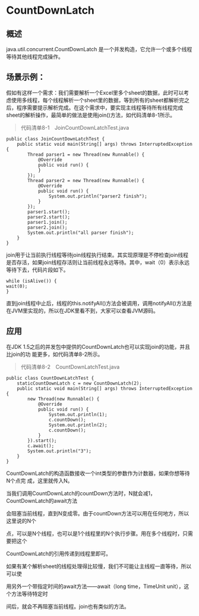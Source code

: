 # CountDownLatch

## 概述

java.util.concurrent.CountDownLatch 是一个并发构造，它允许一个或多个线程等待其他线程完成操作。

## 场景示例：

假如有这样一个需求：我们需要解析一个Excel里多个sheet的数据，此时可以考虑使用多线程，每个线程解析一个sheet里的数据，等到所有的sheet都解析完之后，程序需要提示解析完成。在这个需求中，要实现主线程等待所有线程完成sheet的解析操作，最简单的做法是使用join\(\)方法，如代码清单8-1所示。

> 代码清单8-1　JoinCountDownLatchTest.java

```
public class JoinCountDownLatchTest {
    public static void main(String[] args) throws InterruptedException {
        Thread parser1 = new Thread(new Runnable() {
            @Override
            public void run() {
            }
        });
        Thread parser2 = new Thread(new Runnable() {
            @Override
            public void run() {
                System.out.println("parser2 finish");
            }
        });
        parser1.start();
        parser2.start();
        parser1.join();
        parser2.join();
        System.out.println("all parser finish");
    }
}
```

join用于让当前执行线程等待join线程执行结束。其实现原理是不停检查join线程是否存活，如果join线程存活则让当前线程永远等待。其中，wait（0）表示永远等待下去，代码片段如下。

```
while (isAlive()) {
wait(0);
}
```

直到join线程中止后，线程的this.notifyAll\(\)方法会被调用，调用notifyAll\(\)方法是在JVM里实现的，所以在JDK里看不到，大家可以查看JVM源码。

## 应用

在JDK 1.5之后的并发包中提供的CountDownLatch也可以实现join的功能，并且比join的功能更多，如代码清单8-2所示。

> 代码清单8-2　CountDownLatchTest.java

```
public class CountDownLatchTest {
    staticCountDownLatch c = new CountDownLatch(2);
    public static void main(String[] args) throws InterruptedException {
        new Thread(new Runnable() {
            @Override
            public void run() {
                System.out.println(1);
                c.countDown();
                System.out.println(2);
                c.countDown();
            }
        }).start();
        c.await();
        System.out.println("3");
    }
}
```

CountDownLatch的构造函数接收一个int类型的参数作为计数器，如果你想等待N个点完成，这里就传入N。

当我们调用CountDownLatch的countDown方法时，N就会减1，CountDownLatch的await方法

会阻塞当前线程，直到N变成零。由于countDown方法可以用在任何地方，所以这里说的N个

点，可以是N个线程，也可以是1个线程里的N个执行步骤。用在多个线程时，只需要把这个

CountDownLatch的引用传递到线程里即可。

如果有某个解析sheet的线程处理得比较慢，我们不可能让主线程一直等待，所以可以使

用另外一个带指定时间的await方法——await（long time，TimeUnit unit），这个方法等待特定时

间后，就会不再阻塞当前线程。join也有类似的方法。

